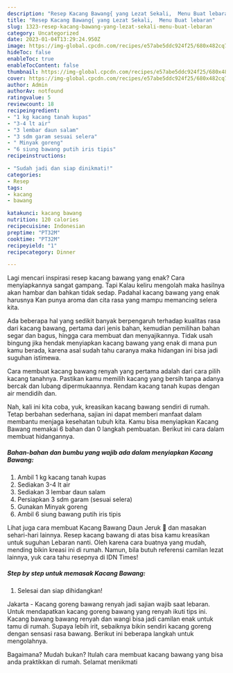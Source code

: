 ```yaml
---
description: "Resep Kacang Bawang{ yang Lezat Sekali,  Menu Buat lebaran"
title: "Resep Kacang Bawang{ yang Lezat Sekali,  Menu Buat lebaran"
slug: 1323-resep-kacang-bawang-yang-lezat-sekali-menu-buat-lebaran
category: Uncategorized
date: 2023-01-04T13:29:24.950Z
image: https://img-global.cpcdn.com/recipes/e57abe5ddc924f25/680x482cq70/kacang-bawang-foto-resep-utama.jpg
hideToc: false
enableToc: true
enableTocContent: false
thumbnail: https://img-global.cpcdn.com/recipes/e57abe5ddc924f25/680x482cq70/kacang-bawang-foto-resep-utama.jpg
cover: https://img-global.cpcdn.com/recipes/e57abe5ddc924f25/680x482cq70/kacang-bawang-foto-resep-utama.jpg
author: Admin
authorAv: notfound
ratingvalue: 5
reviewcount: 18
recipeingredient:
- "1 kg kacang tanah kupas"
- "3-4 lt air"
- "3 lembar daun salam"
- "3 sdm garam sesuai selera"
- " Minyak goreng"
- "6 siung bawang putih iris tipis"
recipeinstructions:

- "Sudah jadi dan siap dinikmati!"
categories:
- Resep
tags:
- kacang
- bawang

katakunci: kacang bawang 
nutrition: 120 calories
recipecuisine: Indonesian
preptime: "PT32M"
cooktime: "PT32M"
recipeyield: "1"
recipecategory: Dinner

---
```



Lagi mencari inspirasi resep kacang bawang yang enak? Cara menyiapkannya sangat gampang. Tapi Kalau keliru mengolah maka hasilnya akan hambar dan bahkan tidak sedap. Padahal kacang bawang yang enak harusnya Kan punya aroma dan cita rasa yang mampu memancing selera kita.


Ada beberapa hal yang sedikit banyak berpengaruh terhadap kualitas rasa dari kacang bawang, pertama dari jenis bahan, kemudian pemilihan bahan segar dan bagus, hingga cara membuat dan menyajikannya. Tidak usah bingung jika hendak menyiapkan kacang bawang yang enak di mana pun kamu berada, karena asal sudah tahu caranya maka hidangan ini bisa jadi suguhan istimewa.

Cara membuat kacang bawang renyah yang pertama adalah dari cara pilih kacang tanahnya. Pastikan kamu memilih kacang yang bersih tanpa adanya bercak dan lubang dipermukaannya. Rendam kacang tanah kupas dengan air mendidih dan.


Nah, kali ini kita coba, yuk, kreasikan kacang bawang sendiri di rumah. Tetap berbahan sederhana, sajian ini dapat memberi manfaat dalam membantu menjaga kesehatan tubuh kita. Kamu bisa menyiapkan Kacang Bawang memakai 6 bahan dan 0 langkah pembuatan. Berikut ini cara dalam membuat hidangannya.

<!--inarticleads1-->

##### Bahan-bahan dan bumbu yang wajib ada dalam menyiapkan Kacang Bawang:

1. Ambil 1 kg kacang tanah kupas
1. Sediakan 3-4 lt air
1. Sediakan 3 lembar daun salam
1. Persiapkan 3 sdm garam (sesuai selera)
1. Gunakan  Minyak goreng
1. Ambil 6 siung bawang putih iris tipis


Lihat juga cara membuat Kacang Bawang Daun Jeruk 🍊 dan masakan sehari-hari lainnya. Resep kacang bawang di atas bisa kamu kreasikan untuk suguhan Lebaran nanti. Oleh karena cara buatnya yang mudah, mending bikin kreasi ini di rumah. Namun, bila butuh referensi camilan lezat lainnya, yuk cara tahu resepnya di IDN Times! 

<!--inarticleads2-->

##### Step by step untuk memasak Kacang Bawang:


1. Selesai dan siap dihidangkan!

Jakarta - Kacang goreng bawang renyah jadi sajian wajib saat lebaran. Untuk mendapatkan kacang goreng bawang yang renyah ikuti tips ini. Kacang bawang bawang renyah dan wangi bisa jadi camilan enak untuk tamu di rumah. Supaya lebih irit, sebaiknya bikin sendiri kacang goreng dengan sensasi rasa bawang. Berikut ini beberapa langkah untuk mengolahnya. 

Bagaimana? Mudah bukan? Itulah cara membuat kacang bawang yang bisa anda praktikkan di rumah. Selamat menikmati
